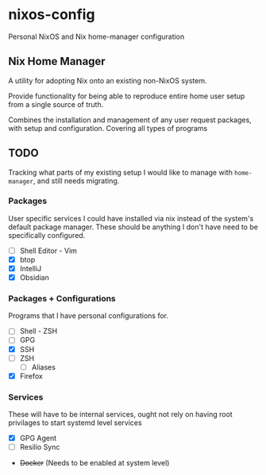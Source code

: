 # nixos-config
Personal NixOS and Nix home-manager configuration

## Nix Home Manager

A utility for adopting Nix onto an existing non-NixOS system.

Provide functionality for being able to reproduce entire home user setup from a single source of truth.

Combines the installation and management of any user request packages, with setup and configuration.
Covering all types of programs 

## TODO
Tracking what parts of my existing setup I would like to manage with `home-manager`,
and still needs migrating.

### Packages
User specific services I could have installed via nix instead of the system's default package manager.
These should be anything I don't have need to be specifically configured.

- [ ] Shell Editor - Vim
- [x] btop
- [x] IntelliJ
- [x] Obsidian

### Packages + Configurations
Programs that I have personal configurations for.

- [ ] Shell - ZSH
- [ ] GPG
- [x] SSH
- [ ] ZSH
    - [ ] Aliases
- [x] Firefox

### Services
These will have to be internal services, ought not rely on having root privilages to start systemd level services

- [x] GPG Agent
- [ ] Resilio Sync
- ~~Docker~~ (Needs to be enabled at system level)
